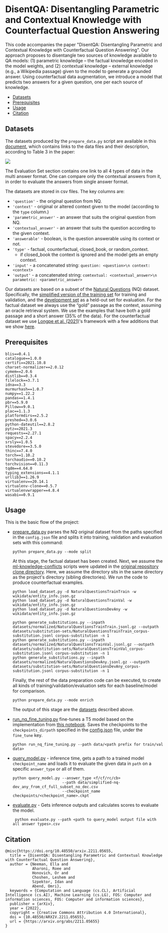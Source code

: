 # DisentQA: Disentangling Parametric and Contextual Knowledge with Counterfactual Question Answering

This code accompanies the paper "DisentQA: Disentangling Parametric and Contextual Knowledge with Counterfactual
Question Answering". Our approach proposes to disentangle two sources of knowledge available to QA models:
(1) parametric knowledge – the factual knowledge encoded in the model weights, and (2) contextual knowledge – external
knowledge (e.g., a Wikipedia passage) given to the model to generate a grounded answer. Using counterfactual data
augmentation, we introduce a model that predicts two answers for a given question, one per each source of knowledge.

<!-- TOC -->

* [Datasets](#datasets)
* [Prerequisites](#prerequisites)
* [Usage](#usage)
* [Citation](#citation)

<!-- TOC -->

## Datasets

The datasets produced by the `prepare_data.py` script are available in
this [document](https://docs.google.com/document/d/1Z4vA7ifMQTk5YBF3BEYCFSnIvXCYaznLP_7VBcXPEeU/edit?usp=sharing), which
contains links to the data files and their description, according to Table 3 in the paper:

![](/Users/ella/Documents/hujigoog/table_3.png)

The Evaluation Set section contains one link to all 4 types of data in the multi answer format. One can compare only the
contextual answers from it, in order to evaluate the answers from single answer format.

The datasets are stored in csv files. The key columns are:

- `'question'` - the original question from NQ.
- `'context'` - original or altered context given to the model (according to the `type` column.)
- `'parametric_answer'` - an answer that suits the original question from NQ.
- `'contextual_answer'` - an answer that suits the question according to the given context.
- `'answerable'` - boolean, is the question answerable using its context or not.
- `'type'` - factual, counterfactual, closed_book, or random_context.
    - if closed_book the context is ignored and the model gets an empty context.
- `'input'` - a concatenated string: `question: <question>\n context: <context>`
- `'output'` - a concatenated string: `comtextual: <contextual_answer>\n parametric: <parametric_answer>`

Our datasets are based on a subset of
the [Natural Questions](https://ai.google.com/research/NaturalQuestions/download) (NQ)
dataset. Specifically, the
[simplified version of the training set](https://storage.cloud.google.com/natural_questions/v1.0-simplified/simplified-nq-train.jsonl.gz)
for training and validation, and
the [development set](https://storage.cloud.google.com/natural_questions/v1.0-simplified/nq-dev-all.jsonl.gz) as a
held-out set for evaluation. For the factual dataset we always use the “gold” passage as the context, assuming an oracle
retrieval system. We use the examples that have both a gold passage and a short answer (35% of the data). For the
counterfactual dataset we use [Longpe et al. (2021)](https://github.com/apple/ml-knowledge-conflicts)'s framework with a
few additions that we show [here](ml-knowledge-conflicts/src/).

## Prerequisites

```
blis==0.4.1
catalogue==1.0.0
certifi==2021.10.8
charset-normalizer==2.0.12
cymem==2.0.6
distlib==0.3.4
filelock==3.7.1
idna==3.3
murmurhash==1.0.7
numpy==1.22.2
pandas==1.4.1
pbr==5.9.0
Pillow==9.0.1
plac==1.1.3
platformdirs==2.5.2
preshed==3.0.6
python-dateutil==2.8.2
pytz==2021.3
requests==2.27.1
spacy==2.2.4
srsly==1.0.5
stevedore==3.5.0
thinc==7.4.0
torch==1.10.2
torchaudio==0.10.2
torchvision==0.11.3
tqdm==4.64.0
typing_extensions==4.1.1
urllib3==1.26.9
virtualenv==20.14.1
virtualenv-clone==0.5.7
virtualenvwrapper==4.8.4
wasabi==0.9.1
```

## Usage

This is the basic flow of the project:

- [prepare_data.py](prepare_data.py) parses the NQ original dataset from the paths specified in the `config.json` file
  and splits it into training, validation and evaluation sets with this command:

  ```commandline
  python prepare_data.py --mode split 
  ```
  At this stage, the factual dataset has been created. Next, we assume
  the [ml-knowledge-conflicts](ml-knowledge-conflicts)
  scripts were updated in
  the [original repository clone directory](https://github.com/apple/ml-knowledge-conflicts.git).
  Here, we assume the directory sits in the same directory as the project's directory (sibling directories).
  We run the code to produce counterfactual examples.

  ```commandline
  python load_dataset.py -d NaturalQuestionsTrainTrain -w wikidata/entity_info.json.gz
  python load_dataset.py -d NaturalQuestionsTrainVal -w wikidata/entity_info.json.gz
  python load_dataset.py -d NaturalQuestionsDevAny -w wikidata/entity_info.json.gz
  ```

  ```commandline
  python generate_substitutions.py --inpath datasets/normalized/NaturalQuestionsTrainTrain.jsonl.gz --outpath datasets/substitution-sets/NaturalQuestionsTrainTrain_corpus-substitution.jsonl corpus-substitution -n 1
  python generate_substitutions.py --inpath datasets/normalized/NaturalQuestionsTrainVal.jsonl.gz --outpath datasets/substitution-sets/NaturalQuestionsTrainVal_corpus-substitution.jsonl corpus-substitution -n 1
  python generate_substitutions.py --inpath datasets/normalized/NaturalQuestionsDevAny.jsonl.gz --outpath datasets/substitution-sets/NaturalQuestionsDevAny_corpus-substitution.jsonl corpus-substitution -n 1
  ```
  Finally, the rest of the data preparation code can be executed, to create all kinds of training/validation/evaluation
  sets for each baseline/model for comparison.
  ```commandline
  python prepare_data.py --mode enrich 
  ```

  The output of this stage are the [datasets](#datasets) described above.

- [run_nq_fine_tuning.py](run_nq_fine_tuning.py) fine-tunes a T5 model based on the implementation
  from [this notebook](https://colab.research.google.com/drive/1WXLtGQmYyrMi484ox9R5ZkJe_4Vm3fny). Saves the checkpoints
  to the `checkpoints_dirpath` specified in the [config.json](config.json) file, under the `fine_tune` key. 
  ```commandline
  python run_nq_fine_tuning.py --path data/<path prefix for train/val data>
  ```
- [query_model.py](query_model.py) - inference time, gets a path to a trained model `checkpoint_name` and loads it to
  evaluate the given data in `path` on a specific `answer_type` or all of them.
  ```commandline
  python query_model.py --answer_type <f/cf/rc/cb>  
                        --path data/simplified-nq-dev_any_from_cf_full_subset_no_dec.csv 
                        --checkpoint_name checkpoints/<checkpoint_name>.ckpt
  ```
- [evaluate.py](evaluate.py) - Gets inference outputs and calculates scores to evaluate the model.
  ```commandline
   python evaluate.py --path <path to query_model output file with all answer types>.csv
  ```

## Citation

```
@misc{https://doi.org/10.48550/arxiv.2211.05655,
  title = {DisentQA: Disentangling Parametric and Contextual Knowledge with Counterfactual Question Answering},
  author = {Neeman, Ella and
            Aharoni, Roee and
            Honovich, Or and
            Choshen, Leshem and
            Szpektor, Idan and
            Abend, Omri},
  keywords = {Computation and Language (cs.CL), Artificial Intelligence (cs.AI), Machine Learning (cs.LG), FOS: Computer and information sciences, FOS: Computer and information sciences},
  publisher = {arXiv},
  year = {2022},
  copyright = {Creative Commons Attribution 4.0 International},
  doi = {10.48550/ARXIV.2211.05655},
  url = {https://arxiv.org/abs/2211.05655}
}
```